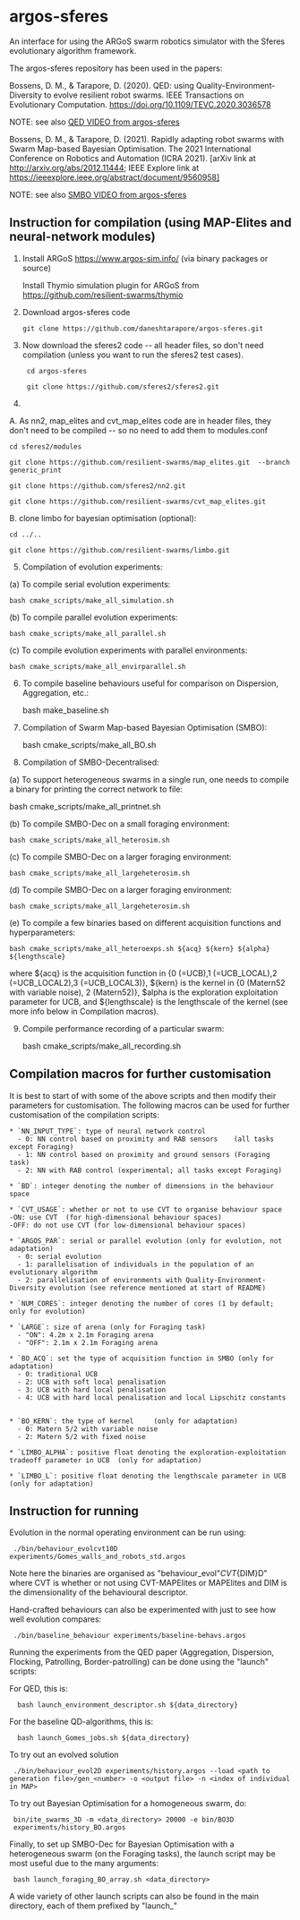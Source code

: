 argos-sferes
=======

An interface for using the ARGoS swarm robotics simulator with the Sferes evolutionary algorithm framework.

The argos-sferes repository has been used in the papers:

Bossens, D. M., & Tarapore, D. (2020). QED: using Quality-Environment-Diversity to evolve resilient robot swarms. IEEE Transactions on Evolutionary Computation. https://doi.org/10.1109/TEVC.2020.3036578  

NOTE: see also [QED VIDEO from argos-sferes](https://www.youtube.com/watch?v=BN6i-NugCGg&t=134s)

Bossens, D. M., & Tarapore, D. (2021). Rapidly adapting robot swarms with Swarm Map-based Bayesian Optimisation. The 2021 International Conference on Robotics and Automation (ICRA 2021). [arXiv link at http://arxiv.org/abs/2012.11444; IEEE Explore link at https://ieeexplore.ieee.org/abstract/document/9560958]

NOTE: see also [SMBO VIDEO from argos-sferes](https://www.youtube.com/watch?v=I1HcRn0pOf4)



Instruction for compilation (using MAP-Elites and neural-network modules)
-------------

1. Install ARGoS https://www.argos-sim.info/ (via binary packages or source)

   Install Thymio simulation plugin for ARGoS from https://github.com/resilient-swarms/thymio

2. Download argos-sferes code

       git clone https://github.com/daneshtarapore/argos-sferes.git


3. Now download the sferes2 code -- all header files, so don't need compilation (unless you want to run the sferes2 test cases).

        cd argos-sferes

        git clone https://github.com/sferes2/sferes2.git 


4. 
A. As nn2, map_elites and cvt_map_elites code are in header files, they don't need to be compiled -- so no need to add them to modules.conf

    cd sferes2/modules

    git clone https://github.com/resilient-swarms/map_elites.git  --branch generic_print

    git clone https://github.com/sferes2/nn2.git
    
    git clone https://github.com/resilient-swarms/cvt_map_elites.git 
   
B. clone limbo for bayesian optimisation (optional):

    cd ../..
    
    git clone https://github.com/resilient-swarms/limbo.git
    



5. Compilation of evolution experiments:


(a) To compile serial evolution experiments:

   
    bash cmake_scripts/make_all_simulation.sh
    

(b) To compile parallel evolution experiments:

    
    bash cmake_scripts/make_all_parallel.sh
    

(c) To compile evolution experiments with parallel environments:



    bash cmake_scripts/make_all_envirparallel.sh
   
    

6. To compile baseline behaviours useful for comparison on Dispersion, Aggregation, etc.:



    bash make_baseline.sh
    

7. Compilation of Swarm Map-based Bayesian Optimisation (SMBO):


    bash cmake_scripts/make_all_BO.sh
    
    
8. Compilation of SMBO-Decentralised:

(a) To support heterogeneous swarms in a single run, one needs to compile a binary for printing the correct network to file:


   bash cmake_scripts/make_all_printnet.sh


(b) To compile SMBO-Dec on a small foraging environment:


   
    bash cmake_scripts/make_all_heterosim.sh


(c) To compile SMBO-Dec on a larger foraging environment:

   
    bash cmake_scripts/make_all_largeheterosim.sh


(d) To compile SMBO-Dec on a larger foraging environment:

   
    bash cmake_scripts/make_all_largeheterosim.sh



(e) To compile a few binaries based on different acquisition functions and hyperparameters:

    
    bash cmake_scripts/make_all_heteroexps.sh ${acq} ${kern} ${alpha} ${lengthscale}


where ${acq} is the acquisition function in {0 (=UCB),1 (=UCB_LOCAL),2 (=UCB_LOCAL2),3 (=UCB_LOCAL3)}, ${kern} is the kernel in {0 (Matern52 with variable noise), 2 (Matern52)}, $alpha is the exploration exploitation parameter for UCB, and ${lengthscale} is the lengthscale of the kernel (see more info below in Compilation macros). 


9. Compile performance recording of a particular swarm:

    bash cmake_scripts/make_all_recording.sh


    

Compilation macros for further customisation
-------------


It is best to start of with some of the above scripts and then modify their parameters for customisation. The following macros can be used for further customisation of the compilation scripts:

    * `NN_INPUT_TYPE`: type of neural network control
      - 0: NN control based on proximity and RAB sensors    (all tasks except Foraging)
      - 1: NN control based on proximity and ground sensors (Foraging task)
      - 2: NN with RAB control (experimental; all tasks except Foraging)

    * `BD`: integer denoting the number of dimensions in the behaviour space

    * `CVT_USAGE`: whether or not to use CVT to organise behaviour space
	-ON: use CVT  (for high-dimensional behaviour spaces)
	-OFF: do not use CVT (for low-dimensional behaviour spaces)

    * `ARGOS_PAR`: serial or parallel evolution (only for evolution, not adaptation)
      - 0: serial evolution
      - 1: parallelisation of individuals in the population of an evolutionary algorithm
      - 2: parallelisation of environments with Quality-Environment-Diversity evolution (see reference mentioned at start of README)
    
    * `NUM_CORES`: integer denoting the number of cores (1 by default; only for evolution)

    * `LARGE`: size of arena (only for Foraging task)
      - "ON": 4.2m x 2.1m Foraging arena
      - "OFF": 2.1m x 2.1m Foraging arena

    * `BO_ACQ`: set the type of acquisition function in SMBO (only for adaptation)
      - 0: traditional UCB
      - 2: UCB with soft local penalisation
      - 3: UCB with hard local penalisation
      - 4: UCB with hard local penalisation and local Lipschitz constants


    * `BO_KERN`: the type of kernel     (only for adaptation)
      - 0: Matern 5/2 with variable noise
      - 2: Matern 5/2 with fixed noise

    * `LIMBO_ALPHA`: positive float denoting the exploration-exploitation tradeoff parameter in UCB  (only for adaptation)

    * `LIMBO_L`: positive float denoting the lengthscale parameter in UCB   (only for adaptation)


Instruction for running
-------------


Evolution in the normal operating environment can be run using:

   
     ./bin/behaviour_evolcvt10D experiments/Gomes_walls_and_robots_std.argos
   
 
Note here the binaries are organised as "behaviour_evol"${CVT}${DIM}D" where CVT is whether or not using CVT-MAPElites or MAPElites and DIM is the dimensionality of the behavioural descriptor.


Hand-crafted behaviours can also be experimented with just to see how well evolution compares:



     ./bin/baseline_behaviour experiments/baseline-behavs.argos
   


Running the experiments from the QED paper (Aggregation, Dispersion, Flocking, Patrolling, Border-patrolling) can be done using the "launch" scripts:


For QED, this is:

      bash launch_environment_descriptor.sh ${data_directory}
   
   
For the baseline QD-algorithms, this is:


      bash launch_Gomes_jobs.sh ${data_directory}


To try out an evolved solution

     ./bin/behaviour_evol2D experiments/history.argos --load <path to generation file>/gen_<number> -o <output file> -n <index of individual in MAP>

To try out Bayesian Optimisation for a homogeneous swarm, do:

     bin/ite_swarms_3D -m <data_directory> 20000 -e bin/BO3D 
     experiments/history_BO.argos

Finally, to set up SMBO-Dec for Bayesian Optimisation with a heterogeneous swarm (on the Foraging tasks), the launch script may be most useful due to the many arguments:

     bash launch_foraging_BO_array.sh <data_directory>

A wide variety of other launch scripts can also be found in the main directory, each of them prefixed by "launch_"
